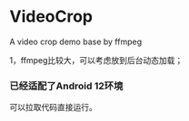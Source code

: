 # VideoCrop
A video crop demo base by ffmpeg

1，ffmpeg比较大，可以考虑放到后台动态加载；

### 已经适配了Android 12环境

可以拉取代码直接运行。

